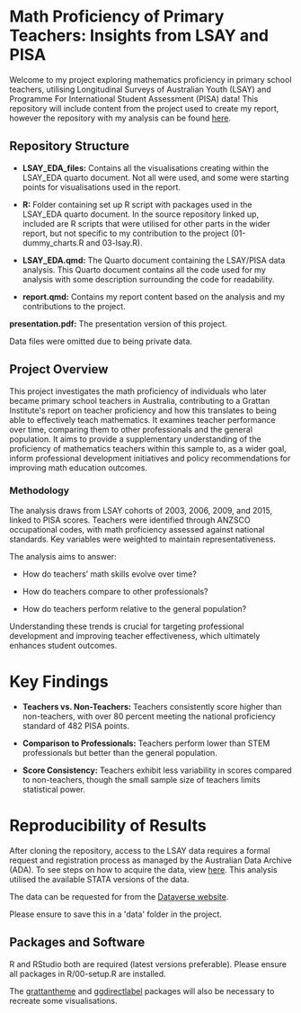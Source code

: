 # Math Proficiency of Primary Teachers: Insights from LSAY and PISA

Welcome to my project exploring mathematics proficiency in primary school teachers, utilising Longitudinal Surveys of Australian Youth (LSAY) and Programme For International Student Assessment (PISA) data! This repository will include content from the project used to create my report, however the repository with my analysis can be found [here](https://github.com/grattan/school-ed-2025-primary-maths/tree/lsay-analysis).

## Repository Structure

* **LSAY_EDA_files:** Contains all the visualisations creating within the LSAY_EDA quarto document. Not all were used, and some were starting points for visualisations used in the report.

* **R:** Folder containing set up R script with packages used in the LSAY_EDA quarto document. In the source repository linked up, included are R scripts that were utilised for other parts in the wider report, but not specific to my contribution to the project (01-dummy_charts.R and 03-lsay.R).

* **LSAY_EDA.qmd:** The Quarto document containing the LSAY/PISA data analysis. This Quarto document contains all the code used for my analysis with some description surrounding the code for readability.

* **report.qmd:** Contains my report content based on the analysis and my contributions to the project.

**presentation.pdf:** The presentation version of this project.

Data files were omitted due to being private data.

## Project Overview

This project investigates the math proficiency of individuals who later became primary school teachers in Australia, contributing to a Grattan Institute's report on teacher proficiency and how this translates to being able to effectively teach mathematics. It examines teacher performance over time, comparing them to other professionals and the general population. It aims to provide a supplementary understanding of the proficiency of mathematics teachers within this sample to, as a wider goal, inform professional development initiatives and policy recommendations for improving math education outcomes.

### Methodology

The analysis draws from LSAY cohorts of 2003, 2006, 2009, and 2015, linked to PISA scores. Teachers were identified through ANZSCO occupational codes, with math proficiency assessed against national standards. Key variables were weighted to maintain representativeness.

The analysis aims to answer:

* How do teachers’ math skills evolve over time?

* How do teachers compare to other professionals?

* How do teachers perform relative to the general population?

Understanding these trends is crucial for targeting professional development and improving teacher effectiveness, which ultimately enhances student outcomes.


# Key Findings

* **Teachers vs. Non-Teachers:** Teachers consistently score higher than non-teachers, with over 80 percent meeting the national proficiency standard of 482 PISA points.

* **Comparison to Professionals:** Teachers perform lower than STEM professionals but better than the general population.

* **Score Consistency:** Teachers exhibit less variability in scores compared to non-teachers, though the small sample size of teachers limits statistical power.

# Reproducibility of Results

After cloning the repository, access to the LSAY data requires a formal request and registration process as managed by the Australian Data Archive (ADA). To see steps on how to acquire the data, view [here](https://www.lsay.edu.au/data/access).  This analysis utilised the available STATA versions of the data.

The data can be requested for from the [Dataverse website](https://dataverse.ada.edu.au/dataverse/lsay).

Please ensure to save this in a 'data' folder in the project. 

## Packages and Software 

R and RStudio both are required (latest versions preferable).
Please ensure all packages in R/00-setup.R are installed.

The [grattantheme](https://github.com/grattan/grattantheme) and [ggdirectlabel](https://github.com/MattCowgill/ggdirectlabel) packages will also be necessary to recreate some visualisations.

